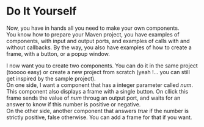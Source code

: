 # Do It Yourself

Now, you have in hands all you need to make your own components.   
You know how to prepare your Maven project, you have examples of components, with input and output ports, and examples of calls with and without callbacks. By the way, you also have examples of how to create a frame, with a button, or a popup window.   

I now want you to create two components. You can do it in the same project (tooooo easy) or create a new project from scratch (yeah !... you can still get inspired by the sample project).    
On one side, I want a component that has a integer parameter called *num*. This component also displays a frame with a single button. On cllick this frame sends the value of *num* throug an output port, and waits for an answer to know if this number is positive or negative.    
On the other side, another component that answers *true* if the number is strictly positive, false otherwise. You can add a frame for that if you want.